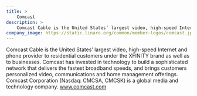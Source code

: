 ```yaml
---
title: >
    Comcast
description: >
    Comcast Cable is the United States’ largest video, high-speed Internet and phone provider to residential customers under the XFINITY brand as well as to businesses.
company_image: https://static.linaro.org/common/member-logos/comcast.jpg
---
```

Comcast Cable is the United States’ largest video, high-speed Internet and phone provider to residential customers under the XFINITY brand as well as to businesses. Comcast has invested in technology to build a sophisticated network that delivers the fastest broadband speeds, and brings customers personalized video, communications and home management offerings. Comcast Corporation (Nasdaq: CMCSA, CMCSK) is a global media and technology company. www.comcast.com
